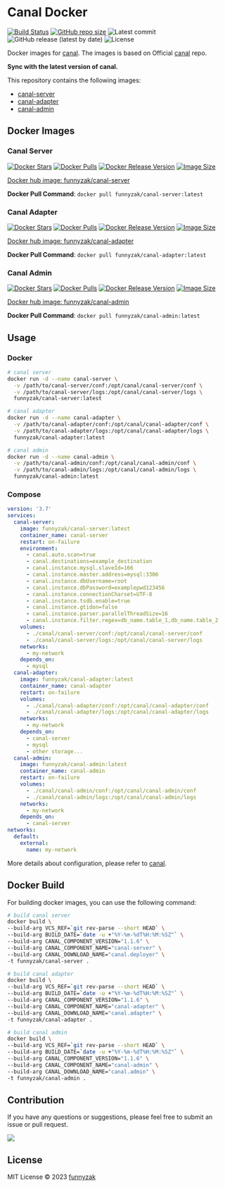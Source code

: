 # Canal Docker

[![Build Status][build-status-image]][build-status]
[![GitHub repo size][repo-size-image]][repository-url]
![Latest commit][latest-commit]
![GitHub release (latest by date)][latest-release]
![License][license-image]

[build-status-image]:  https://github.com/funnyzak/canal-docker/actions/workflows/build.yml/badge.svg
[build-status]: https://github.com/funnyzak/canal-docker/actions
[repo-size-image]: https://img.shields.io/github/repo-size/funnyzak/canal-docker?style=flat-square&logo=github&logoColor=white&label=size
[repository-url]: https://github.com/funnyzak/canal-docker
[license-image]: https://img.shields.io/github/license/funnyzak/canal-docker?style=flat-square&logo=github&logoColor=white&label=license
[latest-commit]: https://img.shields.io/github/last-commit/funnyzak/canal-docker
[latest-release]: https://img.shields.io/github/v/release/funnyzak/canal-docker

Docker images for [canal](https://github.com/alibaba/canal). The images is based on Official [canal](https://github.com/alibaba/canal) repo.

 **Sync with the latest version of canal.**

This repository contains the following images:

- [canal-server](https://github.com/alibaba/canal/tree/master/server)
- [canal-adapter](https://github.com/alibaba/canal/tree/master/client-adapter)
- [canal-admin](https://github.com/alibaba/canal/tree/master/admin)

## Docker Images

### Canal Server

[![Docker Stars](https://img.shields.io/docker/stars/funnyzak/canal-server.svg?style=flat-square)](https://hub.docker.com/r/funnyzak/canal-server/)
[![Docker Pulls](https://img.shields.io/docker/pulls/funnyzak/canal-server.svg?style=flat-square)](https://hub.docker.com/r/funnyzak/canal-server/)
[![Docker Release Version](https://img.shields.io/docker/v/funnyzak/canal-server?sort=semver&label=latest)](https://hub.docker.com/r/funnyzak/canal-server/)
[![Image Size](https://img.shields.io/docker/image-size/funnyzak/canal-server)](https://hub.docker.com/r/funnyzak/canal-server/)

[Docker hub image: funnyzak/canal-server](https://hub.docker.com/r/funnyzak/canal-server)

**Docker Pull Command**: `docker pull funnyzak/canal-server:latest`

### Canal Adapter

[![Docker Stars](https://img.shields.io/docker/stars/funnyzak/canal-adapter.svg?style=flat-square)](https://hub.docker.com/r/funnyzak/canal-adapter/)
[![Docker Pulls](https://img.shields.io/docker/pulls/funnyzak/canal-adapter.svg?style=flat-square)](https://hub.docker.com/r/funnyzak/canal-adapter/)
[![Docker Release Version](https://img.shields.io/docker/v/funnyzak/canal-adapter?sort=semver&label=latest)](https://hub.docker.com/r/funnyzak/canal-adapter/)
[![Image Size](https://img.shields.io/docker/image-size/funnyzak/canal-adapter)](https://hub.docker.com/r/funnyzak/canal-adapter/)

[Docker hub image: funnyzak/canal-adapter](https://hub.docker.com/r/funnyzak/canal-adapter)

**Docker Pull Command**: `docker pull funnyzak/canal-adapter:latest`

### Canal Admin

[![Docker Stars](https://img.shields.io/docker/stars/funnyzak/canal-admin.svg?style=flat-square)](https://hub.docker.com/r/funnyzak/canal-admin/)
[![Docker Pulls](https://img.shields.io/docker/pulls/funnyzak/canal-admin.svg?style=flat-square)](https://hub.docker.com/r/funnyzak/canal-admin/)
[![Docker Release Version](https://img.shields.io/docker/v/funnyzak/canal-admin?sort=semver&label=latest)](https://hub.docker.com/r/funnyzak/canal-admin/)
[![Image Size](https://img.shields.io/docker/image-size/funnyzak/canal-admin)](https://hub.docker.com/r/funnyzak/canal-admin/)

[Docker hub image: funnyzak/canal-admin](https://hub.docker.com/r/funnyzak/canal-admin)

**Docker Pull Command**: `docker pull funnyzak/canal-admin:latest`

## Usage

### Docker

```bash
# canal server
docker run -d --name canal-server \
  -v /path/to/canal-server/conf:/opt/canal/canal-server/conf \
  -v /path/to/canal-server/logs:/opt/canal/canal-server/logs \
  funnyzak/canal-server:latest

# canal adapter
docker run -d --name canal-adapter \
  -v /path/to/canal-adapter/conf:/opt/canal/canal-adapter/conf \
  -v /path/to/canal-adapter/logs:/opt/canal/canal-adapter/logs \
  funnyzak/canal-adapter:latest

# canal admin
docker run -d --name canal-admin \
  -v /path/to/canal-admin/conf:/opt/canal/canal-admin/conf \
  -v /path/to/canal-admin/logs:/opt/canal/canal-admin/logs \
  funnyzak/canal-admin:latest
```

### Compose

```yaml
version: '3.7'
services:
  canal-server:
    image: funnyzak/canal-server:latest
    container_name: canal-server
    restart: on-failure
    environment:
      - canal.auto.scan=true
      - canal.destinations=example_destination
      - canal.instance.mysql.slaveId=166
      - canal.instance.master.address=mysql:3306
      - canal.instance.dbUsername=root
      - canal.instance.dbPassword=examplepwd123456
      - canal.instance.connectionCharset=UTF-8
      - canal.instance.tsdb.enable=true
      - canal.instance.gtidon=false
      - canal.instance.parser.parallelThreadSize=16
      - canal.instance.filter.regex=db_name.table_1,db_name.table_2
    volumes:
      - ./canal/canal-server/conf:/opt/canal/canal-server/conf
      - ./canal/canal-server/logs:/opt/canal/canal-server/logs
    networks:
      - my-network
    depends_on:
      - mysql
  canal-adapter:
    image: funnyzak/canal-adapter:latest
    container_name: canal-adapter
    restart: on-failure
    volumes:
      - ./canal/canal-adapter/conf:/opt/canal/canal-adapter/conf
      - ./canal/canal-adapter/logs:/opt/canal/canal-adapter/logs
    networks:
      - my-network
    depends_on:
      - canal-server
      - mysql
      - other storage...
  canal-admin:
    image: funnyzak/canal-admin:latest
    container_name: canal-admin
    restart: on-failure
    volumes:
      - ./canal/canal-admin/conf:/opt/canal/canal-admin/conf
      - ./canal/canal-admin/logs:/opt/canal/canal-admin/logs
    networks:
      - my-network
    depends_on:
      - canal-server
networks:
  default:
    external:
      name: my-network
```

More details about configuration, please refer to [canal](https://github.com/alibaba/canal).

## Docker Build

For building docker images, you can use the following command:

```bash
# build canal server
docker build \
--build-arg VCS_REF=`git rev-parse --short HEAD` \
--build-arg BUILD_DATE=`date -u +"%Y-%m-%dT%H:%M:%SZ"` \
--build-arg CANAL_COMPONENT_VERSION="1.1.6" \
--build-arg CANAL_COMPONENT_NAME="canal-server" \
--build-arg CANAL_DOWNLOAD_NAME="canal.deployer" \
-t funnyzak/canal-server .

# build canal adapter
docker build \
--build-arg VCS_REF=`git rev-parse --short HEAD` \
--build-arg BUILD_DATE=`date -u +"%Y-%m-%dT%H:%M:%SZ"` \
--build-arg CANAL_COMPONENT_VERSION="1.1.6" \
--build-arg CANAL_COMPONENT_NAME="canal-adapter" \
--build-arg CANAL_DOWNLOAD_NAME="canal.adapter" \
-t funnyzak/canal-adapter .

# build canal admin
docker build \
--build-arg VCS_REF=`git rev-parse --short HEAD` \
--build-arg BUILD_DATE=`date -u +"%Y-%m-%dT%H:%M:%SZ"` \
--build-arg CANAL_COMPONENT_VERSION="1.1.6" \
--build-arg CANAL_COMPONENT_NAME="canal-admin" \
--build-arg CANAL_DOWNLOAD_NAME="canal.admin" \
-t funnyzak/canal-admin .
```

## Contribution

If you have any questions or suggestions, please feel free to submit an issue or pull request.

<a href="https://github.com/funnyzak/canal-docker/graphs/contributors">
  <img src="https://contrib.rocks/image?repo=funnyzak/canal-docker" />
</a>

## License

MIT License © 2023 [funnyzak](https://github.com/funnyzak)
